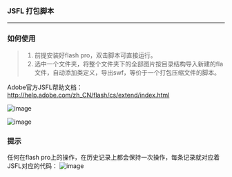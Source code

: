 ### JSFL 打包脚本
***
### 如何使用
> 1. 前提安装好flash pro，双击脚本可直接运行。<br/>
> 2. 选中一个文件夹，将整个文件夹下的全部图片按目录结构导入新建的fla文件，自动添加类定义，导出swf，等价于一个打包压缩文件的脚本。

Adobe官方JSFL帮助文档： http://help.adobe.com/zh_CN/flash/cs/extend/index.html

![image](https://github.com/wuyanwuyan/JSFL-Packaging-Script/raw/master/pic/pic1.png)
 <br>
 
![image](https://github.com/wuyanwuyan/JSFL-Packaging-Script/raw/master/pic/pic2.png)
<br>
### 提示
任何在flash pro上的操作，在历史记录上都会保持一次操作，每条记录就对应着JSFL对应的代码：
![image](https://github.com/wuyanwuyan/JSFL-Packaging-Script/raw/master/pic/pic3.png)
